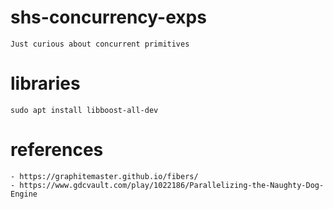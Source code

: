 # shs-concurrency-exps

    Just curious about concurrent primitives
    

# libraries

    sudo apt install libboost-all-dev
    


# references

    - https://graphitemaster.github.io/fibers/
    - https://www.gdcvault.com/play/1022186/Parallelizing-the-Naughty-Dog-Engine


